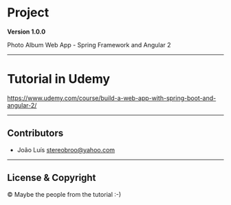 # Project

**Version 1.0.0**

Photo Album Web App - Spring Framework and Angular 2

---

# Tutorial in Udemy

https://www.udemy.com/course/build-a-web-app-with-spring-boot-and-angular-2/

---

## Contributors

- João Luís <stereobroo@yahoo.com>

---

## License & Copyright

© Maybe the people from the tutorial :-)